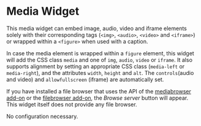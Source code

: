 # Media Widget

This media widget can embed image, audio, video and iframe elements solely with their corresponding tags (`<img>`, `<audio>`, `<video>` and `<iframe>`) or wrapped within a `<figure>` when used with a caption. 

In case the media element is wrapped within a `figure` element, this widget will add the CSS class `media` and one of `img`, `audio`, `video` or `iframe`. It also supports alignment by setting an appropriate CSS class (`media-left` or `media-right`), and the attributes `width`, `height` and `alt`. The `controls`(audio and video) and `allowfullscreen` (iframe) are automatically set.

If you have installed a file browser that uses the API of the [mediabrowser add-on](https:://ckeditor.com/cke4/addon/mediabrowser) or the [filebrowser add-on](https:://ckeditor.com/cke4/addon/filebrowser), the _Browse server_ button will appear. This widget itself does not provide any file browser.

No configuration necessary.
